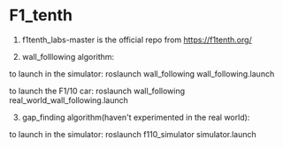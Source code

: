 # F1_tenth
1. f1tenth_labs-master is the official repo from https://f1tenth.org/

2. wall_folllowing algorithm:

to launch in the simulator: roslaunch wall_following wall_following.launch

to launch the F1/10 car: roslaunch wall_following real_world_wall_following.launch

3. gap_finding algorithm(haven't experimented in the real world):

to launch in the simulator: roslaunch f110_simulator simulator.launch

